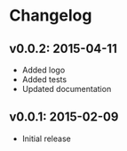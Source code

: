 # Changelog

## v0.0.2: 2015-04-11

- Added logo
- Added tests
- Updated documentation

## v0.0.1: 2015-02-09

- Initial release
